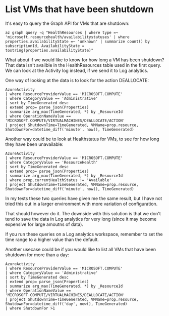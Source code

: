 # List VMs that have been shutdown

It's easy to query the Graph API for VMs that are shutdown:
```
az graph query -q "HealthResources | where type =~ 'microsoft.resourcehealth/availabilitystatuses' | where properties.availabilityState =~ 'unknown' | summarize count() by subscriptionId, AvailabilityState = tostring(properties.availabilityState)"
```

What about if we would like to know for how long a VM has been shutdown? That data isn't availble in the HealthResources table used in the first query.
We can look at the Activity log instead, if we send it to Log analytics.

One way of looking at the data is to look for the action DEALLOCATE:

```
AzureActivity
| where ResourceProviderValue == 'MICROSOFT.COMPUTE'
| where CategoryValue == 'Administrative'
| sort by TimeGenerated desc 
| extend prop= parse_json(Properties)
| summarize arg_max(TimeGenerated, *) by _ResourceId
| where OperationNameValue == 'MICROSOFT.COMPUTE/VIRTUALMACHINES/DEALLOCATE/ACTION'
| project ShutdownTime=TimeGenerated, VMName=prop.resource, ShutdownFor=datetime_diff('minute', now(), TimeGenerated)
```

Another way could be to look at Healthstatus for VMs, to see for how long they have been unavailable:

```
AzureActivity
| where ResourceProviderValue == 'MICROSOFT.COMPUTE'
| where CategoryValue == 'ResourceHealth'
| sort by TimeGenerated desc 
| extend prop= parse_json(Properties)
| summarize arg_max(TimeGenerated, *) by _ResourceId
| where prop.currentHealthStatus != 'Available'
| project ShutdownTime=TimeGenerated, VMName=prop.resource, ShutdownFor=datetime_diff('minute', now(), TimeGenerated)
```

In my tests these two queries have given me the same result, but I have not tried this out in a larger environment with more variation of configuration.

That should however do it. The downside with this solution is that we don't tend to save the data in Log analytics for very long (since it may become expensive for large amoutns of data).

If you run these queries on a Log analytics workspace, remember to set the time range to a higher value than the default.

Another usecase could be if you would like to list all VMs that have been shutdown for more than a day:
```
AzureActivity
| where ResourceProviderValue == 'MICROSOFT.COMPUTE'
| where CategoryValue == 'Administrative'
| sort by TimeGenerated desc 
| extend prop= parse_json(Properties)
| summarize arg_max(TimeGenerated, *) by _ResourceId
| where OperationNameValue == 'MICROSOFT.COMPUTE/VIRTUALMACHINES/DEALLOCATE/ACTION'
| project ShutdownTime=TimeGenerated, VMName=prop.resource, ShutdownFor=datetime_diff('day', now(), TimeGenerated)
| where ShutdownFor >1
```
